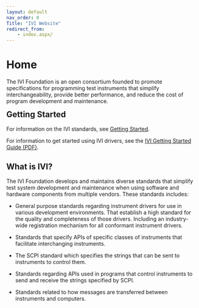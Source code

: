 ```yaml
---
layout: default
nav_order: 0
Title: "IVI Website"
redirect_from:
    - index.aspx/
---
```


# Home

The IVI Foundation is an open consortium founded to promote
specifications for programming test instruments that simplify
interchangeability, provide better performance, and reduce the cost of
program development and maintenance.

<div class="ivi-callout-box">
    <h2 id="getting-started" style="margin-top: 0;">
        Getting Started
    </h2>
    <p>
        For information on the IVI standards, see <a href="/getting-started/">Getting Started</a>.
    </p>
    <p>
        For information to get started using IVI drivers, see the
        <a href="downloads/IVI-GSG-CurrentVersion.pdf">IVI Getting Started Guide (PDF)</a>.
    </p>
</div>

## What is IVI?

The IVI Foundation develops and maintains diverse standards that
simplify test system development and maintenance when using software
and hardware components from multiple vendors.  These standards includes:

* General purpose standards regarding instrument drivers for use in various
  development environments. That establish a high standard for the quality and
  completeness of those drivers.  Including an industry-wide registration
  mechanism for all conformant instrument drivers.

* Standards that specify APIs of specific classes of instruments that
  facilitate interchanging instruments.

* The SCPI standard which specifies the strings that can be sent
  to instruments to control them.

* Standards regarding APIs used in programs that control instruments
  to send and receive the strings specified by SCPI.

* Standards related to how messages are transferred between instruments
  and computers.
